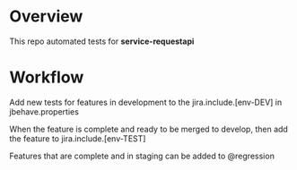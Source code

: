 # Overview
This repo automated tests for **service-requestapi** 

# Workflow
Add new tests for features in development to the jira.include.[env-DEV] in jbehave.properties

When the feature is complete and ready to be merged to develop, then add the feature to jira.include.[env-TEST]

Features that are complete and in staging can be added to @regression

